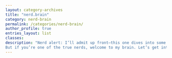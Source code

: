 ```yaml
---
layout: category-archives
title: "nerd.brain"
category: nerd-brain
permalink: /categories/nerd-brain/
author_profile: true
entries_layout: list
classes:
description: "Nerd alert: I’ll admit up front—this one dives into some pretty obscure, technical stuff. You’ll either love it or your eyes will glaze over… and honestly, either response is fine.
But if you’re one of the true nerds, welcome to my brain. Let’s get into the details."
---
```

